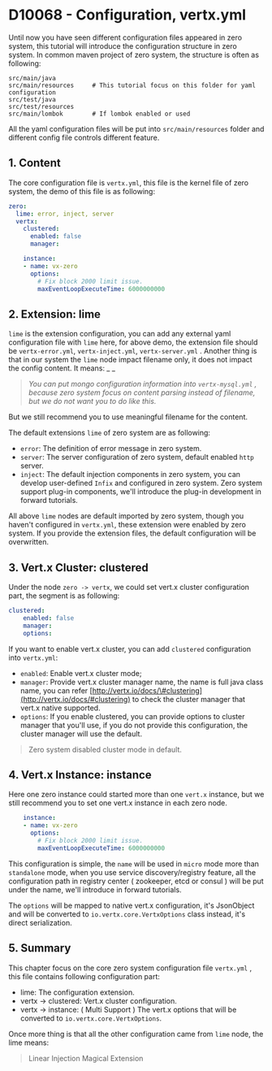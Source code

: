 # D10068 - Configuration, vertx.yml

Until now you have seen different configuration files appeared in zero system, this tutorial will introduce the configuration structure in zero system. In common maven project of zero system, the structure is often as following:

```folder
src/main/java
src/main/resources     # This tutorial focus on this folder for yaml configuration
src/test/java
src/test/resources
src/main/lombok        # If lombok enabled or used
```

All the yaml configuration files will be put into `src/main/resources` folder and different config file controls different feature.

## 1. Content

The core configuration file is `vertx.yml`, this file is the kernel file of zero system, the demo of this file is as following:

```yaml
zero:
  lime: error, inject, server
  vertx:
    clustered:
      enabled: false
      manager:

    instance:
    - name: vx-zero
      options:
        # Fix block 2000 limit issue.
        maxEventLoopExecuteTime: 6000000000
```

## 2. Extension: lime

`lime` is the extension configuration, you can add any external yaml configuration file with `lime` here, for above demo, the extension file should be `vertx-error.yml`, `vertx-inject.yml`, `vertx-server.yml` . Another thing is that in our system the `lime` node impact filename only, it does not impact the config content. It means: _ _

> _You can put mongo configuration information into _`vertx-mysql.yml`_ , because zero system focus on content parsing instead of filename, but we do not want you to do like this._

But we still recommend you to use meaningful filename for the content.

The default extensions `lime` of zero system are as following:

* `error`: The definition of error message in zero system.
* `server`: The server configuration of zero system, default enabled `http` server.
* `inject`: The default injection components in zero system, you can develop user-defined `Infix` and configured in zero system. Zero system support plug-in components, we'll introduce the plug-in development in forward tutorials.

All above `lime` nodes are default imported by zero system, though you haven't configured in `vertx.yml`, these extension were enabled by zero system. If you provide the extension files, the default configuration will be overwritten.

## 3. Vert.x Cluster: clustered

Under the node `zero -> vertx`,  we could set vert.x cluster configuration part, the segment is as following:

```yaml
clustered:
    enabled: false
    manager: 
    options:
```

If you want to enable vert.x cluster, you can add `clustered` configuration into `vertx.yml`:

* `enabled`: Enable vert.x cluster mode;
* `manager`: Provide vert.x cluster manager name, the name is full java class name, you can refer [http://vertx.io/docs/\#clustering](http://vertx.io/docs/#clustering) to check the cluster manager that vert.x native supported.
* `options`: If you enable clustered, you can provide options to cluster manager that you'll use, if you do not provide this configuration, the cluster manager will use the default.

> Zero system disabled cluster mode in default.

## 4. Vert.x Instance: instance

Here one zero instance could started more than one `vert.x` instance, but we still recommend you to set one vert.x instance in each zero node.

```yaml
    instance:
    - name: vx-zero
      options:
        # Fix block 2000 limit issue.
        maxEventLoopExecuteTime: 6000000000
```

This configuration is simple, the `name` will be used in `micro` mode more than `standalone` mode, when you use service discovery/registry feature, all the configuration path in registry center \( zookeeper, etcd or consul \) will be put under the name, we'll introduce in forward tutorials.

The `options` will be mapped to native vert.x configuration, it's JsonObject and will be converted to `io.vertx.core.VertxOptions` class instead, it's direct serialization.

## 5. Summary

This chapter focus on the core zero system configuration file `vertx.yml` , this file contains following configuration part:

* lime: The configuration extension.
* vertx -&gt; clustered: Vert.x cluster configuration.
* vertx -&gt; instance: \( Multi Support \) The vert.x options that will be converted to `io.vertx.core.VertxOptions`.

Once more thing is that all the other configuration came from `lime` node, the lime means:

> Linear Injection Magical Extension



